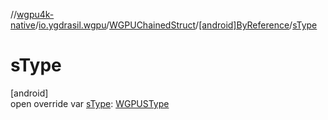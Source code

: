 //[wgpu4k-native](../../../../index.md)/[io.ygdrasil.wgpu](../../index.md)/[WGPUChainedStruct](../index.md)/[[android]ByReference](index.md)/[sType](s-type.md)

# sType

[android]\
open override var [sType](s-type.md): [WGPUSType](../../-w-g-p-u-s-type/index.md)